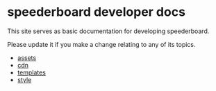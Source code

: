 # speederboard developer docs

This site serves as basic documentation for developing speederboard.

Please update it if you make a change relating to any of its topics.

- [assets](/assets.html)
- [cdn](/cdn.html)
- [templates](/templates.html)
- [style](/style.html)
